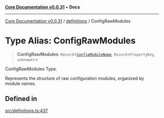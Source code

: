 [**Core Documentation v0.0.31**](../../README.md) • **Docs**

***

[Core Documentation v0.0.31](../../modules.md) / [definitions](../README.md) / ConfigRawModules

# Type Alias: ConfigRawModules

> **ConfigRawModules**: `Record`\<[`ConfigModuleName`](ConfigModuleName.md), `Record`\<`PropertyKey`, `unknown`\>\>

ConfigRawModules Type.

Represents the structure of raw configuration modules, organized by module names.

## Defined in

[src/definitions.ts:437](https://github.com/stonemjs/core/blob/40e6656006329b0d27f05f845f48db22a574f5ce/src/definitions.ts#L437)

